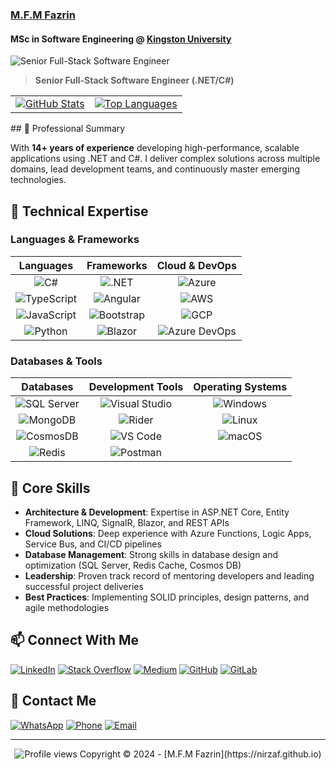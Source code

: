 ### [M.F.M Fazrin](https://nizraf.github.io)
#### MSc in Software Engineering @ [Kingston University](https://www.kingston.ac.uk/)
<p> <img src="https://readme-typing-svg.herokuapp.com?lines=Senior+Full-Stack+Software+Engineer" alt="Senior Full-Stack Software Engineer" /> </p>

> **Senior Full-Stack Software Engineer (.NET/C#)**
<table>
  <tr>
    <td>
      <a href="https://github.com/nirzaf">
        <img alt="GitHub Stats" src="https://github-readme-stats.vercel.app/api?username=nirzaf&count_private=true&theme=dark&show_icons=true&hide_border=true" />
      </a>
    </td>
    <td>
      <a href="https://github.com/nirzaf">
        <img alt="Top Languages" src="https://github-readme-stats.vercel.app/api/top-langs/?username=nirzaf&layout=compact&theme=dark&hide_border=true" />
      </a>
    </td>
  </tr>
</table>
## 💼 Professional Summary

With **14+ years of experience** developing high-performance, scalable applications using .NET and C#. I deliver complex solutions across multiple domains, lead development teams, and continuously master emerging technologies.

## 🔧 Technical Expertise

### Languages & Frameworks

| **Languages** | **Frameworks** | **Cloud & DevOps** |
|:-------------:|:--------------:|:------------------:|
| ![C#](https://img.shields.io/badge/C%23-239120?style=for-the-badge&logo=c-sharp&logoColor=white) | ![.NET](https://img.shields.io/badge/.NET-512BD4?style=for-the-badge&logo=dotnet&logoColor=white) | ![Azure](https://img.shields.io/badge/Azure-0078D4?style=for-the-badge&logo=microsoftazure&logoColor=white) |
| ![TypeScript](https://img.shields.io/badge/TypeScript-3178C6?style=for-the-badge&logo=typescript&logoColor=white) | ![Angular](https://img.shields.io/badge/Angular-DD0031?style=for-the-badge&logo=angular&logoColor=white) | ![AWS](https://img.shields.io/badge/AWS-232F3E?style=for-the-badge&logo=amazonaws&logoColor=white) |
| ![JavaScript](https://img.shields.io/badge/JavaScript-F7DF1E?style=for-the-badge&logo=javascript&logoColor=black) | ![Bootstrap](https://img.shields.io/badge/Bootstrap-7952B3?style=for-the-badge&logo=bootstrap&logoColor=white) | ![GCP](https://img.shields.io/badge/GCP-4285F4?style=for-the-badge&logo=googlecloud&logoColor=white) |
| ![Python](https://img.shields.io/badge/Python-3776AB?style=for-the-badge&logo=python&logoColor=white) | ![Blazor](https://img.shields.io/badge/Blazor-512BD4?style=for-the-badge&logo=blazor&logoColor=white) | ![Azure DevOps](https://img.shields.io/badge/Azure_DevOps-0078D7?style=for-the-badge&logo=azuredevops&logoColor=white) |

### Databases & Tools

| **Databases** | **Development Tools** | **Operating Systems** |
|:-------------:|:---------------------:|:--------------------:|
| ![SQL Server](https://img.shields.io/badge/SQL_Server-CC2927?style=for-the-badge&logo=microsoftsqlserver&logoColor=white) | ![Visual Studio](https://img.shields.io/badge/Visual_Studio-5C2D91?style=for-the-badge&logo=visualstudio&logoColor=white) | ![Windows](https://img.shields.io/badge/Windows-0078D6?style=for-the-badge&logo=windows&logoColor=white) |
| ![MongoDB](https://img.shields.io/badge/MongoDB-47A248?style=for-the-badge&logo=mongodb&logoColor=white) | ![Rider](https://img.shields.io/badge/Rider-000000?style=for-the-badge&logo=rider&logoColor=white) | ![Linux](https://img.shields.io/badge/Linux-FCC624?style=for-the-badge&logo=linux&logoColor=black) |
| ![CosmosDB](https://img.shields.io/badge/CosmosDB-0078D4?style=for-the-badge&logo=microsoftazure&logoColor=white) | ![VS Code](https://img.shields.io/badge/VS_Code-007ACC?style=for-the-badge&logo=visualstudiocode&logoColor=white) | ![macOS](https://img.shields.io/badge/macOS-000000?style=for-the-badge&logo=apple&logoColor=white) |
| ![Redis](https://img.shields.io/badge/Redis-DC382D?style=for-the-badge&logo=redis&logoColor=white) | ![Postman](https://img.shields.io/badge/Postman-FF6C37?style=for-the-badge&logo=postman&logoColor=white) | |

## 🚀 Core Skills

- **Architecture & Development**: Expertise in ASP.NET Core, Entity Framework, LINQ, SignalR, Blazor, and REST APIs
- **Cloud Solutions**: Deep experience with Azure Functions, Logic Apps, Service Bus, and CI/CD pipelines
- **Database Management**: Strong skills in database design and optimization (SQL Server, Redis Cache, Cosmos DB)
- **Leadership**: Proven track record of mentoring developers and leading successful project deliveries
- **Best Practices**: Implementing SOLID principles, design patterns, and agile methodologies

## 📫 Connect With Me

[![LinkedIn](https://img.shields.io/badge/LinkedIn-0A66C2?style=for-the-badge&logo=linkedin&logoColor=white)](https://www.linkedin.com/in/mfmfazrin/)
[![Stack Overflow](https://img.shields.io/badge/Stack_Overflow-F58025?style=for-the-badge&logo=stackoverflow&logoColor=white)](https://stackoverflow.com/users/9251463/mohamed-farook-mohamed-fazrin)
[![Medium](https://img.shields.io/badge/Medium-000000?style=for-the-badge&logo=medium&logoColor=white)](https://mfmfazrin.medium.com/)
[![GitHub](https://img.shields.io/badge/GitHub-181717?style=for-the-badge&logo=github&logoColor=white)](https://github.com/nirzaf?tab=repositories)
[![GitLab](https://img.shields.io/badge/GitLab-FC6D26?style=for-the-badge&logo=gitlab&logoColor=white)](https://gitlab.com/users/nirzaf/projects)

## 📱 Contact Me

[![WhatsApp](https://img.shields.io/badge/WhatsApp-25D366?style=for-the-badge&logo=whatsapp&logoColor=white)](https://api.whatsapp.com/send?phone=+97433253203&text=Hi,%20I%20contacted%20you%20Through%20your%20website.)
[![Phone](https://img.shields.io/badge/Call-+974_3325_3203-blue?style=for-the-badge&logo=phone&logoColor=white)](tel:+97433253203)
[![Email](https://img.shields.io/badge/Email-info@dotnetevangelist.net-D14836?style=for-the-badge&logo=gmail&logoColor=white)](mailto:info@dotnetevangelist.net)

---

<div align="center">
  <img src="https://komarev.com/ghpvc/?username=nirzaf&style=flat-square&color=blue" alt="Profile views"/>
  Copyright © 2024 - [M.F.M Fazrin](https://nirzaf.github.io)
</div>
